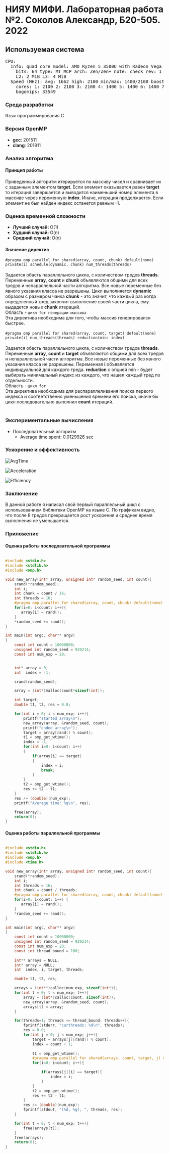 <h1>НИЯУ МИФИ. Лабораторная работа №2. Соколов Александр, Б20-505. 2022</h1>

<h2>Используемая система</h2>

<pre>CPU:
  Info: quad core model: AMD Ryzen 5 3500U with Radeon Vega Mobile Gfx
    bits: 64 type: MT MCP arch: Zen/Zen+ note: check rev: 1 cache: L1: 384 KiB
    L2: 2 MiB L3: 4 MiB
  Speed (MHz): avg: 1662 high: 2100 min/max: 1400/2100 boost: enabled
    cores: 1: 2100 2: 2100 3: 2100 4: 1400 5: 1400 6: 1400 7: 1400 8: 1400
    bogomips: 33549
</pre>
<h3>Среда разработки</h3>
<p>Язык программирования C</p>
<h3>Версия OpenMP</h3>
<ul>
    <li><b>gcc</b>:   201511</li>
    <li><b>clang</b>: 201811</li>
</ul>

<h3>Анализ алгоритма</h3>
<h4>Принцип работы</h4>
Приведенный алгоритм итерируется по массиву чисел и сравнивает их с заданным элементом <b>target</b>. Если элемент оказывается равен <b>target</b> то итерация завершается и выводится наименьший номер элемента в массиве через переменную <b>index</b>. Иначе, итерация продолжается. Если элемент не был найден индекс останется равным -1.
<h3>Оценка временной сложности</h3>
<ul>
  <li><b>Лучший случай: </b>O(1)</li>
  <li><b>Худший случай: </b>O(n)</li>
  <li><b>Средний случай: </b>O(n)</li>
</ul>
<h4>Значение директив</h4>
<code>#pragma omp parallel for shared(array, count, chunk) default(none) private(i) schedule(dynamic, chunk) num_threads(threads)
</code><br>
Задается обасть параллельного цикла, с количеством тредов <b>threads</b>. Переменные <b>array</b>, <b>count</b> и <b>chunk</b> объявляются общими для всех тредов и непараллельной части алгоритма. Все новые переменные без явного указания класса не разрешены. Цикл выполняется <b>dynamic</b> образом с размером чанка <b>chunk</b> - это значит, что каждый раз когда определенный тред закончит выполнение своей части цикла, ему выдадется новые <b>chunk</b> итераций.<br>
Область - <code>цикл for генерации массива</code><br>
Эта директива необходима для того, чтобы массив генерировался быстрее.<br><br>
<code>#pragma omp parallel for shared(array, count, target) default(none) private(i) num_threads(threads) reduction(min: index)
</code><br>
Задается обасть параллельного цикла, с количеством тредов <b>threads</b>. Переменные <b>array</b>, <b>count</b> и <b>target</b> объявляются общими для всех тредов и непараллельной части алгоритма. Все новые переменные без явного указания класса не разрешены. Переменная <b>i</b> объявляется индивидуальной для каждого треда. <b>reduction</b> с опцией min - будет выбирать минимальный индекс из каждого, что нашел каждый тред по отдельности.<br>
Область - <code>цикл for</code><br>
Эта директива необходима для распараллеливания поиска первого индекса и соответственно уменьшения времени его поиска, иначе бы цикл последовательно выполнил <b>count</b> итераций.<br><br>

<h3>Экспериментальные вычисления</h3>
<ul>
    <li>
        Последовательный алгоритм
        <ul>
            <li>Average time spent: 0.0129926 sec</li>
        </ul>
    </li>
</ul>
<h3>Ускорение и эффективность</h3>

![AvgTime](https://user-images.githubusercontent.com/75146596/193953611-cfcf4d9d-df83-4dad-8567-d756af08bc90.png)

![Acceleration](https://user-images.githubusercontent.com/75146596/193953618-54c51c82-7579-40b9-8274-2fe4ab1286be.png)

![Efficiency](https://user-images.githubusercontent.com/75146596/193953624-b0bd0b17-b09c-4088-8fee-bbc1f9ff22e7.png)


<h3>Заключение</h3>
В данной работе я написал свой первый параллельный цикл с использованием библитеки OpenMP на языке C. По графикам видно, что после 8 тредов прекращается рост ускорения и среднее время выполнения не уменьшается.
<h3>Приложение</h3>
<h4>Оценка работы последовательной программы</h4>

```c

#include <stdio.h>
#include <stdlib.h>
#include <omp.h>

void new_array(int* array, unsigned int* random_seed, int count){
    srand(*random_seed);
    int i;
    int chunk = count / 16;
    int threads = 16;
    #pragma omp parallel for shared(array, count, chunk) default(none) private(i) schedule(dynamic, chunk) num_threads(threads)
    for(i=0; i<count; i++){ 
       array[i] = rand(); 
    }
    *random_seed += rand();
}

int main(int argc, char** argv)
{
    const int count = 10000000;   
    unsigned int random_seed = 920214;
    const int num_exp = 20;


    int* array = 0;              
    int  index = -1;            

    srand(random_seed);

    array = (int*)malloc(count*sizeof(int));

    int target; 
    double t1, t2, res = 0.0;

    for(int i = 0; i < num_exp; i++){
        printf("started array\n");
        new_array(array, &random_seed, count);
        printf("ended array\n");
        target = array[rand() % count];
        t1 = omp_get_wtime();
        index = -1;
        for(int i=0; i<count; i++)
        {
            if(array[i] == target)
            {
                index = i;
                break;
            }
        }
        t2 = omp_get_wtime();
        res += t2 - t1;
    }
    res /= (double)(num_exp);
    printf("Average time: %g\n", res);

    free(array);
    return(0);
}

```

<h4>Оценка работы параллельной программы</h4>

```c

#include <stdio.h>
#include <stdlib.h>
#include <omp.h>
#include <time.h>

void new_array(int* array, unsigned int* random_seed, int count){
    srand(*random_seed);
    int i;
    int threads = 16;
    int chunk = count / threads;
    #pragma omp parallel for shared(array, count, chunk) default(none) private(i) schedule(dynamic, chunk) num_threads(threads)
    for(i=0; i<count; i++) { 
       array[i] = rand(); 
    }
    *random_seed += rand();
}

int main(int argc, char** argv)
{
    const int count = 10000000;
    unsigned int random_seed = 920214;
    const int num_exp = 20;
    const int thread_bound = 100;
    
    int** arrays = NULL;
    int* array = NULL;
    int  index, i, target, threads;

    double t1, t2, res;

    arrays = (int**)calloc(num_exp, sizeof(int*));
    for(int t = 0; t < num_exp; t++){
        array = (int*)calloc(count, sizeof(int));
        new_array(array, &random_seed, count);
        arrays[t] = array;
    }

    for(threads=1; threads <= thread_bound; threads++){
        fprintf(stderr, "curthreads: %d\n", threads);
        res = 0.0;
        for(int j = 0; j < num_exp; j++){
            target = arrays[j][rand() % count];
            index = count + 1; 
            
            t1 = omp_get_wtime();
            #pragma omp parallel for shared(arrays, count, target, j) default(none) private(i) num_threads(threads) reduction(min: index)
            for(i=0; i<count; i++){

                if(arrays[j][i] == target){
                    index = i;
                }
            }
            t2 = omp_get_wtime();
            res += t2 - t1;
        }
        res /= (double)(num_exp);
        fprintf(stdout, "(%d, %g), ", threads, res);
    }

    for(int t = 0; t < num_exp; t++){
        free(arrays[t]);
    }
    free(arrays);
    return(0);
}

```
